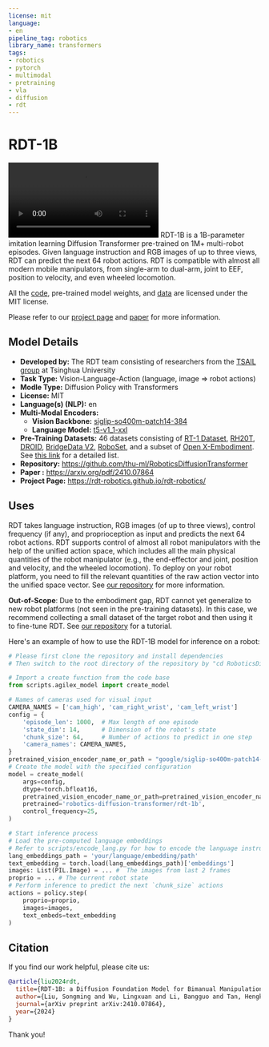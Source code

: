 ```yaml
---
license: mit
language:
- en
pipeline_tag: robotics
library_name: transformers
tags:
- robotics
- pytorch
- multimodal
- pretraining
- vla
- diffusion
- rdt
---
```

# RDT-1B

![](head.mp4)
 RDT-1B is a 1B-parameter imitation learning Diffusion Transformer pre-trained on 1M+ multi-robot episodes. Given language instruction and RGB images of up to three views, RDT can predict the next 
64 robot actions. RDT is compatible with almost all modern mobile manipulators, from single-arm to dual-arm, joint to EEF, position to velocity, and even wheeled locomotion.

 All the [code](https://github.com/thu-ml/RoboticsDiffusionTransformer/tree/main?tab=readme-ov-file), pre-trained model weights, and [data](https://huggingface.co/datasets/robotics-diffusion-transformer/rdt-ft-data) are licensed under the MIT license.

 Please refer to our [project page](https://rdt-robotics.github.io/rdt-robotics/) and [paper](https://arxiv.org/pdf/2410.07864) for more information.

 ## Model Details

 - **Developed by:** The RDT team consisting of researchers from the [TSAIL group](https://ml.cs.tsinghua.edu.cn/) at Tsinghua University
- **Task Type:** Vision-Language-Action (language, image => robot actions)
- **Modle Type:** Diffusion Policy with Transformers
- **License:** MIT
- **Language(s) (NLP):** en
- **Multi-Modal Encoders:**
  - **Vision Backbone:** [siglip-so400m-patch14-384](https://huggingface.co/google/siglip-so400m-patch14-384)
  - **Language Model:** [t5-v1_1-xxl](https://huggingface.co/google/t5-v1_1-xxl)
- **Pre-Training Datasets:** 46 datasets consisting of [RT-1 Dataset](https://robotics-transformer1.github.io/), [RH20T](https://rh20t.github.io/), [DROID](https://droid-dataset.github.io/), [BridgeData V2](https://rail-berkeley.github.io/bridgedata/), [RoboSet](https://robopen.github.io/roboset/), and a subset of [Open X-Embodiment](https://robotics-transformer-x.github.io/). See [this link](https://github.com/thu-ml/RoboticsDiffusionTransformer/blob/main/docs/pretrain.md#download-and-prepare-datasets) for a detailed list.
- **Repository:** https://github.com/thu-ml/RoboticsDiffusionTransformer
- **Paper :** https://arxiv.org/pdf/2410.07864
- **Project Page:** https://rdt-robotics.github.io/rdt-robotics/

 ## Uses

RDT takes language instruction, RGB images (of up to three views), control frequency (if any), and proprioception as input and predicts the next 64 robot actions.
RDT supports control of almost all robot manipulators with the help of the unified action space, which 
includes all the main physical quantities of the robot manipulator (e.g., the end-effector and joint, position and velocity, and the wheeled locomotion). 
To deploy on your robot platform, you need to fill the relevant quantities of the raw action vector into the unified space vector. See [our repository](https://github.com/thu-ml/RoboticsDiffusionTransformer) for more information.

 **Out-of-Scope**: Due to the embodiment gap, RDT cannot yet generalize to new robot platforms (not seen in the pre-training datasets). 
In this case, we recommend collecting a small dataset of the target robot and then using it to fine-tune RDT.
See [our repository](https://github.com/thu-ml/RoboticsDiffusionTransformer) for a tutorial.

Here's an example of how to use the RDT-1B model for inference on a robot:
```python
# Please first clone the repository and install dependencies
# Then switch to the root directory of the repository by "cd RoboticsDiffusionTransformer"

# Import a create function from the code base
from scripts.agilex_model import create_model

# Names of cameras used for visual input
CAMERA_NAMES = ['cam_high', 'cam_right_wrist', 'cam_left_wrist']
config = {
    'episode_len': 1000,  # Max length of one episode
    'state_dim': 14,      # Dimension of the robot's state
    'chunk_size': 64,     # Number of actions to predict in one step
    'camera_names': CAMERA_NAMES,
}
pretrained_vision_encoder_name_or_path = "google/siglip-so400m-patch14-384" 
# Create the model with the specified configuration
model = create_model(
    args=config,
    dtype=torch.bfloat16, 
    pretrained_vision_encoder_name_or_path=pretrained_vision_encoder_name_or_path,
    pretrained='robotics-diffusion-transformer/rdt-1b',
    control_frequency=25,
)

# Start inference process
# Load the pre-computed language embeddings
# Refer to scripts/encode_lang.py for how to encode the language instruction
lang_embeddings_path = 'your/language/embedding/path'
text_embedding = torch.load(lang_embeddings_path)['embeddings']  
images: List(PIL.Image) = ... #  The images from last 2 frames
proprio = ... # The current robot state
# Perform inference to predict the next `chunk_size` actions
actions = policy.step(
    proprio=proprio,
    images=images,
    text_embeds=text_embedding 
)
```

 <!-- RDT-1B supports finetuning on custom datasets, deploying and inferencing on real robots, and retraining the model.
Please refer to [our repository](https://github.com/GeneralEmbodiedSystem/RoboticsDiffusionTransformer/blob/main/docs/pretrain.md) for all the above guides. -->


## Citation

If you find our work helpful, please cite us:
```bibtex
@article{liu2024rdt,
  title={RDT-1B: a Diffusion Foundation Model for Bimanual Manipulation},
  author={Liu, Songming and Wu, Lingxuan and Li, Bangguo and Tan, Hengkai and Chen, Huayu and Wang, Zhengyi and Xu, Ke and Su, Hang and Zhu, Jun},
  journal={arXiv preprint arXiv:2410.07864},
  year={2024}
}
```
Thank you!

